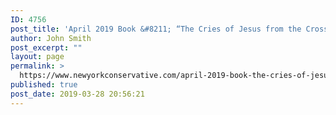 ```yaml
---
ID: 4756
post_title: 'April 2019 Book &#8211; “The Cries of Jesus from the Cross: A Fulton Sheen Anthology” by Fulton Sheen #NYCBKCLUB'
author: John Smith
post_excerpt: ""
layout: page
permalink: >
  https://www.newyorkconservative.com/april-2019-book-the-cries-of-jesus-from-the-cross-a-fulton-sheen-anthology-by-fulton-sheen-nycbkclub/
published: true
post_date: 2019-03-28 20:56:21
---
```

<!-- wp:image {"id":4757} -->
<figure class="wp-block-image"><img src="https://www.newyorkconservative.com/wp-content/uploads/2019/03/April-2019-Gold.jpg" alt="" class="wp-image-4757"/></figure>
<!-- /wp:image -->